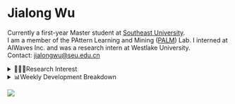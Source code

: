 #  Jialong Wu

Currently a first-year Master student at [Southeast University](https://www.seu.edu.cn/english/).<br>
I am a member of the PAttern Learning and Mining ([PALM](http://palm.seu.edu.cn/home.html)) Lab. I interned at AIWaves Inc. and was a research intern at Westlake University.<br>
Contact: jialongwu@seu.edu.cn
<details><summary>👨🏻‍💻Research Interest</summary>
My current research interests primarily encompass three aspects:

- Exploring the **synergies** between large-scale and small-scale models.
- Investigating the <strong>personalization and interactive</strong> abilities of LLMs.
- Utilizing  <strong>causal inference</strong>  to mitigate bias in conventional NLP tasks.

Recent works:
[Constituency Parsing using LLMs](https://arxiv.org/pdf/2310.19462.pdf), [Agents](https://arxiv.org/pdf/2309.07870.pdf)
</details>

<details><summary>📊Weekly Development Breakdown</summary>

<!--START_SECTION:waka-->

```txt
From: 10 December 2023 - To: 17 December 2023

Total Time: 18 hrs 33 mins

Python       10 hrs 57 mins  ██████████████▓░░░░░░░░░░   59.06 %
Other        3 hrs 34 mins   ████▓░░░░░░░░░░░░░░░░░░░░   19.31 %
Bash         1 hr 32 mins    ██░░░░░░░░░░░░░░░░░░░░░░░   08.33 %
Text         39 mins         █░░░░░░░░░░░░░░░░░░░░░░░░   03.57 %
CSV          34 mins         ▓░░░░░░░░░░░░░░░░░░░░░░░░   03.14 %
```

<!--END_SECTION:waka-->

[![wakatime](https://wakatime.com/badge/user/c6720b29-9431-4a60-bc9d-e1fb2b6bd65f.svg)](https://wakatime.com/@c6720b29-9431-4a60-bc9d-e1fb2b6bd65f)
</details>

![](https://komarev.com/ghpvc/?username=callanwu)
